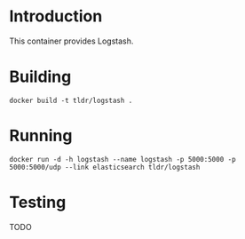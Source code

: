 # Introduction

This container provides Logstash.

# Building

```
docker build -t tldr/logstash .
```

# Running

```
docker run -d -h logstash --name logstash -p 5000:5000 -p 5000:5000/udp --link elasticsearch tldr/logstash
```

# Testing

TODO